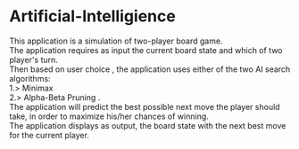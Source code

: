 # Artificial-Intelligience

This application is a simulation of two-player board game. 		
The application requires as input the current board state and which of two player's turn.	
Then based on user choice , the application uses either of the two AI search algorithms:	
1.> Minimax 	
2.> Alpha-Beta Pruning .	
The application will predict the best possible next move the player should take, in order to maximize his/her chances of winning.	
The application displays as output, the board state with the next best move for the current player.	
	
